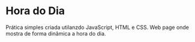 # Hora do Dia

Prática simples criada utilanzdo JavaScript, HTML e CSS.
Web page onde mostra de forma dinâmica a hora do dia.
